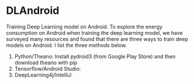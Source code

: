 # DLAndroid
Training Deep Learning model on Android.
To explore the energy consumption on Android when training the deep learning model, we have surveyed many resources and found that there are three ways to train deep models on Android. I list the three methods below.
  1. Python/Theano: Install pydroid3 (from Google Play Store) and then download theano with pip
  2. Tensorflow/Android Studio: 
  3. DeepLearning4j/IntelliJ:
